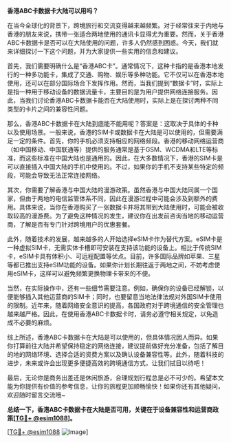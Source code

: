 **香港ABC卡数据卡大陆可以用吗？**

在当今全球化的背景下，跨境旅行和交流变得越来越频繁。对于经常往来于内地与香港的朋友来说，携带一张适合两地使用的通讯卡显得尤为重要。然而，关于香港ABC卡数据卡是否可以在大陆使用的问题，许多人仍然感到困惑。今天，我们就来详细探讨一下这个问题，并为大家提供一些实用的信息和建议。

首先，我们需要明确什么是“香港ABC卡”。通常情况下，这种卡指的是香港本地发行的一种多功能卡，集成了交通、购物、娱乐等多种功能。它不仅可以在香港本地使用，还可以在部分国际场合下发挥作用。然而，当我们提到“数据卡”时，实际上是指一种用于移动设备的数据流量卡，主要目的是为用户提供网络连接服务。因此，当我们讨论香港ABC卡数据卡能否在大陆使用时，实际上是在探讨两种不同类型的卡片之间的兼容性问题。

那么，香港ABC卡数据卡在大陆到底能不能用呢？答案是：这取决于具体的卡种以及使用场景。一般来说，香港的SIM卡或数据卡在大陆是可以使用的，但需要满足一定的条件。首先，你的手机必须支持相应的网络频段。香港的移动网络运营商（如中国移动、中国联通等）提供的服务通常是基于GSM、WCDMA和LTE等标准，而这些标准在中国大陆也是通用的。因此，在大多数情况下，香港的SIM卡是可以直接插入中国大陆的手机中使用的。不过，如果你的手机不支持某些特定的频段，可能会导致无法正常连接网络。

其次，你需要了解香港与中国大陆的漫游政策。虽然香港与中国大陆同属一个国家，但由于两地的电信监管体系不同，因此在漫游过程中可能会涉及到额外的费用。具体来说，当你在香港购买了一张数据卡并将其带到大陆使用时，可能会被收取较高的漫游费。为了避免这种情况的发生，建议你在出发前咨询当地的移动运营商，了解是否有专门针对跨境用户的优惠套餐。

此外，随着技术的发展，越来越多的人开始选择eSIM卡作为替代方案。eSIM卡是一种虚拟SIM卡，无需实体卡槽即可安装在支持该功能的设备上。相比于传统SIM卡，eSIM卡具有体积小、可远程配置等优点。目前，许多国际品牌如苹果、三星等都已推出支持eSIM功能的设备。如果你计划长期往返于两地之间，不妨考虑使用eSIM卡，这样可以避免频繁更换物理卡带来的不便。

当然，在实际操作中，还有一些细节需要注意。例如，确保你的设备已经解锁，以便能够插入其他运营商的SIM卡；同时，也要留意当地法律法规对外国SIM卡使用的限制。近年来，随着网络安全意识的提高，各国政府对于跨境通信的安全管理也越来越严格。因此，在使用香港ABC卡数据卡时，请务必遵守相关规定，以免造成不必要的麻烦。

综上所述，香港ABC卡数据卡在大陆是可以使用的，但具体情况因人而异。如果你打算前往大陆并希望保持稳定的网络连接，建议提前做好充分准备，包括了解目的地的网络环境、选择合适的资费方案以及确认设备兼容性等。此外，随着科技的进步，未来或许会出现更多便捷高效的跨境通信方式，让我们拭目以待吧！

最后，无论你是商务出差还是休闲旅游，合理规划行程总是必不可少的。希望本文能为你提供有价值的参考信息，让你的旅程更加顺畅愉快！如果你还有其他疑问，欢迎随时留言交流哦~

**总结一下，香港ABC卡数据卡在大陆是否可用，关键在于设备兼容性和运营商政策[[TG💪+ @esim1088](https://t.me/s/esim1088)]。**

[[TG💪+ @esim1088](https://t.me/s/esim1088) ![Image](https://i.postimg.cc/4NQfJmqS/Snipaste-2025-05-13-00-14-12.png)]
